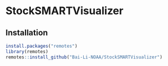 # StockSMARTVisualizer

## Installation
```r
install.packages("remotes")  
library(remotes)  
remotes::install_github("Bai-Li-NOAA/StockSMARTVisualizer")  
```
